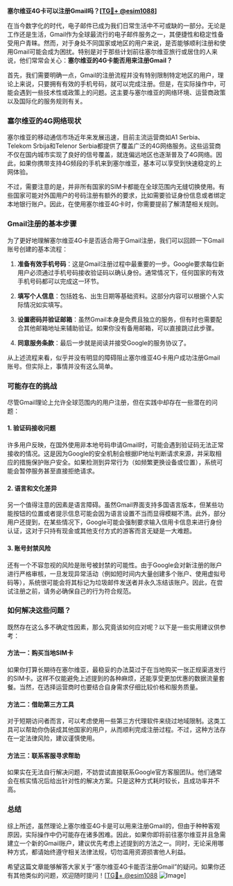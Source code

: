 **塞尔维亚4G卡可以注册Gmail吗？[[TG💪+ @esim1088](https://t.me/s/esim1088)]**

在当今数字化的时代，电子邮件已成为我们日常生活中不可或缺的一部分。无论是工作还是生活，Gmail作为全球最流行的电子邮件服务之一，其便捷性和稳定性备受用户青睐。然而，对于身处不同国家或地区的用户来说，是否能够顺利注册和使用Gmail可能会成为困扰。特别是对于那些计划前往塞尔维亚旅行或居住的人来说，他们常常会关心：**塞尔维亚的4G卡能否用来注册Gmail？**

首先，我们需要明确一点，Gmail的注册流程并没有特别限制特定地区的用户，理论上来说，只要拥有有效的手机号码，就可以完成注册。但是，在实际操作中，可能会遇到一些技术性或政策上的问题。这主要与塞尔维亚的网络环境、运营商政策以及国际化的服务规则有关。

### 塞尔维亚的4G网络现状

塞尔维亚的移动通信市场近年来发展迅速，目前主流运营商如A1 Serbia、Telekom Srbija和Telenor Serbia都提供了覆盖广泛的4G网络服务。这些运营商不仅在国内城市实现了良好的信号覆盖，就连偏远地区也逐渐普及了4G网络。因此，如果你携带支持4G频段的手机来到塞尔维亚，基本可以享受到快速稳定的上网体验。

不过，需要注意的是，并非所有国家的SIM卡都能在全球范围内无缝切换使用。有些国家可能对外国用户的号码注册有额外的要求，比如需要验证身份信息或者绑定本地银行账户。因此，在使用塞尔维亚4G卡时，你需要提前了解清楚相关规则。

### Gmail注册的基本步骤

为了更好地理解塞尔维亚4G卡是否适合用于Gmail注册，我们可以回顾一下Gmail账号创建的基本流程：

1. **准备有效手机号码**：这是Gmail注册过程中最重要的一步。Google要求每位新用户必须通过手机号码接收验证码以确认身份。通常情况下，任何国家的有效手机号码都可以完成这一环节。
   
2. **填写个人信息**：包括姓名、出生日期等基础资料。这部分内容可以根据个人实际情况如实填写。

3. **设置密码并验证邮箱**：虽然Gmail本身是免费且独立的服务，但有时也需要配合其他邮箱地址来辅助验证。如果你没有备用邮箱，可以直接跳过此步骤。

4. **同意服务条款**：最后一步就是阅读并接受Google的服务协议了。

从上述流程来看，似乎并没有明显的障碍阻止塞尔维亚4G卡用户成功注册Gmail账号。但实际上，事情并没有这么简单。

### 可能存在的挑战

尽管Gmail理论上允许全球范围内的用户注册，但在实践中却存在一些潜在的问题：

#### 1. 验证码接收问题
许多用户反映，在国外使用非本地号码申请Gmail时，可能会遇到验证码无法正常接收的情况。这是因为Google的安全机制会根据IP地址判断请求来源，并采取相应的措施保护账户安全。如果检测到异常行为（如频繁更换设备或位置），系统可能会暂停服务甚至直接拒绝请求。

#### 2. 语言和文化差异
另一个值得注意的因素是语言障碍。虽然Gmail界面支持多国语言版本，但某些功能按钮的位置或者提示信息可能会因为语言设置不当而显得模糊不清。此外，部分用户还提到，在某些情况下，Google可能会强制要求输入信用卡信息来进行身份认证，这对于只持有现金或其他支付方式的游客而言无疑是一大难题。

#### 3. 账号封禁风险
还有一个不容忽视的风险是账号被封禁的可能性。由于Google会对新注册的账户进行严格审核，一旦发现异常活动（例如短时间内大量创建多个账户、使用虚拟号码等），系统很可能会将其标记为垃圾邮件发送者并永久冻结该账户。因此，在尝试注册之前，请务必确保自己的行为符合规范。

### 如何解决这些问题？

既然存在这么多不确定性因素，那么究竟该如何应对呢？以下是一些实用建议供参考：

#### 方法一：购买当地SIM卡
如果你打算长期待在塞尔维亚，最稳妥的办法莫过于在当地购买一张正规渠道发行的SIM卡。这样不仅能避免上述提到的各种麻烦，还能享受更加优惠的数据流量套餐。当然，在选择运营商时也要结合自身需求仔细比较价格和服务质量。

#### 方法二：借助第三方工具
对于短期访问者而言，可以考虑使用一些第三方代理软件来绕过地域限制。这类工具可以帮助你伪装成其他国家的用户，从而顺利完成注册过程。不过，这种方法存在一定法律风险，建议谨慎使用。

#### 方法三：联系客服寻求帮助
如果实在无法自行解决问题，不妨尝试直接联系Google官方客服团队。他们通常会在核实情况后给出针对性的解决方案。只是这种方式耗时较长，且成功率并不高。

### 总结

综上所述，虽然理论上塞尔维亚4G卡是可以用来注册Gmail的，但由于种种客观原因，实际操作中仍可能存在诸多困难。因此，如果你即将前往塞尔维亚并且急需建立一个新的Gmail账户，建议优先考虑上述提到的方法之一。同时，无论采用哪种方式，都请始终遵守相关法律法规，切勿滥用资源损害他人利益。

希望这篇文章能够解答大家关于“塞尔维亚4G卡能否注册Gmail”的疑问。如果你还有其他类似的问题，欢迎随时提问！[[TG💪+ @esim1088](https://t.me/s/esim1088) ![Image](https://i.postimg.cc/4NQfJmqS/Snipaste-2025-05-13-00-14-12.png)]